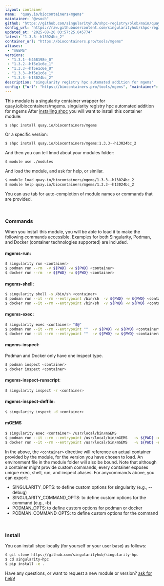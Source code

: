```yaml
---
layout: container
name:  "quay.io/biocontainers/mgems"
maintainer: "@vsoch"
github: "https://github.com/singularityhub/shpc-registry/blob/main/quay.io/biocontainers/mgems/container.yaml"
config_url: "https://raw.githubusercontent.com/singularityhub/shpc-registry/main/quay.io/biocontainers/mgems/container.yaml"
updated_at: "2025-08-20 03:57:25.045774"
latest: "1.3.3--h13024bc_2"
container_url: "https://biocontainers.pro/tools/mgems"
aliases:
 - "mGEMS"
versions:
 - "1.3.1--h468198e_0"
 - "1.3.2--hf5e1c6e_1"
 - "1.3.3--hf5e1c6e_0"
 - "1.3.3--hf5e1c6e_1"
 - "1.3.3--h13024bc_2"
description: "singularity registry hpc automated addition for mgems"
config: {"url": "https://biocontainers.pro/tools/mgems", "maintainer": "@vsoch", "description": "singularity registry hpc automated addition for mgems", "latest": {"1.3.3--h13024bc_2": "sha256:42edc70b7341bb2d21bf5ca700e1f84a39fff92a2f4d410a32a377827fb96fd4"}, "tags": {"1.3.1--h468198e_0": "sha256:eaa440b4eb637ac9f97beda227291fb6272ae36d56b75a8b1b77211889d6b296", "1.3.2--hf5e1c6e_1": "sha256:553f1f2823e792bb50b99f1890168c501c7488b5163991597f31be49047e8202", "1.3.3--hf5e1c6e_0": "sha256:be0991ee459cdc6c565b8cd29cdb83e43cffa0e7392bc3745ab6ee2422e0634a", "1.3.3--hf5e1c6e_1": "sha256:16a1fe74434cb4a3a225f1d1e96772c7582e8cbebed08eb6c7979249656316af", "1.3.3--h13024bc_2": "sha256:42edc70b7341bb2d21bf5ca700e1f84a39fff92a2f4d410a32a377827fb96fd4"}, "docker": "quay.io/biocontainers/mgems", "aliases": {"mGEMS": "/usr/local/bin/mGEMS"}}
---
```


This module is a singularity container wrapper for quay.io/biocontainers/mgems.
singularity registry hpc automated addition for mgems
After [installing shpc](#install) you will want to install this container module:


```bash
$ shpc install quay.io/biocontainers/mgems
```

Or a specific version:

```bash
$ shpc install quay.io/biocontainers/mgems:1.3.3--h13024bc_2
```

And then you can tell lmod about your modules folder:

```bash
$ module use ./modules
```

And load the module, and ask for help, or similar.

```bash
$ module load quay.io/biocontainers/mgems/1.3.3--h13024bc_2
$ module help quay.io/biocontainers/mgems/1.3.3--h13024bc_2
```

You can use tab for auto-completion of module names or commands that are provided.

<br>

### Commands

When you install this module, you will be able to load it to make the following commands accessible.
Examples for both Singularity, Podman, and Docker (container technologies supported) are included.

#### mgems-run:

```bash
$ singularity run <container>
$ podman run --rm  -v ${PWD} -w ${PWD} <container>
$ docker run --rm  -v ${PWD} -w ${PWD} <container>
```

#### mgems-shell:

```bash
$ singularity shell -s /bin/sh <container>
$ podman run --it --rm --entrypoint /bin/sh  -v ${PWD} -w ${PWD} <container>
$ docker run --it --rm --entrypoint /bin/sh  -v ${PWD} -w ${PWD} <container>
```

#### mgems-exec:

```bash
$ singularity exec <container> "$@"
$ podman run --it --rm --entrypoint ""  -v ${PWD} -w ${PWD} <container> "$@"
$ docker run --it --rm --entrypoint ""  -v ${PWD} -w ${PWD} <container> "$@"
```

#### mgems-inspect:

Podman and Docker only have one inspect type.

```bash
$ podman inspect <container>
$ docker inspect <container>
```

#### mgems-inspect-runscript:

```bash
$ singularity inspect -r <container>
```

#### mgems-inspect-deffile:

```bash
$ singularity inspect -d <container>
```


#### mGEMS

```bash
$ singularity exec <container> /usr/local/bin/mGEMS
$ podman run --it --rm --entrypoint /usr/local/bin/mGEMS   -v ${PWD} -w ${PWD} <container> -c " $@"
$ docker run --it --rm --entrypoint /usr/local/bin/mGEMS   -v ${PWD} -w ${PWD} <container> -c " $@"
```



In the above, the `<container>` directive will reference an actual container provided
by the module, for the version you have chosen to load. An environment file in the
module folder will also be bound. Note that although a container
might provide custom commands, every container exposes unique exec, shell, run, and
inspect aliases. For anycommands above, you can export:

 - SINGULARITY_OPTS: to define custom options for singularity (e.g., --debug)
 - SINGULARITY_COMMAND_OPTS: to define custom options for the command (e.g., -b)
 - PODMAN_OPTS: to define custom options for podman or docker
 - PODMAN_COMMAND_OPTS: to define custom options for the command

<br>

### Install

You can install shpc locally (for yourself or your user base) as follows:

```bash
$ git clone https://github.com/singularityhub/singularity-hpc
$ cd singularity-hpc
$ pip install -e .
```

Have any questions, or want to request a new module or version? [ask for help!](https://github.com/singularityhub/singularity-hpc/issues)